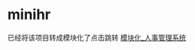 # minihr

已经将该项目转成模块化了点击跳转 [模块化_人事管理系统](https://github.com/EPQSky/Back-End-Of-Personnel-Management-System)
